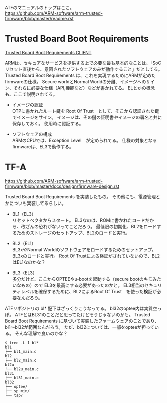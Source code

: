 ATFのマニュアルのトップはここ。  
https://github.com/ARM-software/arm-trusted-firmware/blob/master/readme.rst


# Trusted Board Boot Requirements
[Trusted Board Boot Requirements CLIENT](https://developer.arm.com/docs/den0006/latest/trusted-board-boot-requirements-client-tbbr-client-armv8-a)

ARMは、セキュアなサービスを提供する上で必要な最も基本的なことは、「SoCリセット直後から、意図されたソフトウェアのみが動作すること」だとしてる。
Trusted Board Boot Requirements は、これを実現するためにARMが定めたfirmwareの仕様。
Secure worldとNormal Worldの分離、イメージへのサイン、それらに必要な仕様（API,機能など）などが書かれてる。
ELとかの概念も、ここで説明されてる。

* イメージの認証  
OTPに書かれたルート鍵を Root Of Trust　として、そこから認証された鍵でイメージをサイン。
イメージは、その鍵の証明書やイメージの署名と共に保存しておく。
使用時に認証する。

* ソフトウェアの構成  
ARMのCPUでは、Exception Level　が定められてる。
仕様の対象となるfirmwareは、EL3で動作する。


# TF-A
https://github.com/ARM-software/arm-trusted-firmware/blob/master/docs/design/firmware-design.rst

Trusted Board Boot Requirements を実装したもの。
その他にも、電源管理とかについも実装してるらしい。

* BL1（EL3）  
リセットベクタからスタート。
EL3なのは、ROMに書かれたコードだから、改ざんの恐れがないってことだろう。
最低限の初期化、BL2をロードするためのストレージのセットアップ、BL2のロードと実行。

* BL2（EL1）  
BL3xやNormal Worldのソフトウェアをロードするためのセットアップ。
BL3xのロードと実行。
Root Of Trustによる検証がされていないので、BL2はEL1なのかな？

* BL3（EL3）  
多分だけど、ここからOPTEEやu-bootを起動する（secure bootのキモみたいなもの）ので
EL3を最高にする必要があったのかと。
EL3相当のセキュリティレベルを確保するために、BL2によるRoot Of Trust　を使った検証が必要なんだろう。

ATFリポジトリの bl* 配下はざっくりこうなってる。
bl32のoptee内は実質空っぽ。
ATFとはBL31のことだと思ってたけどそうじゃないのかも。
Trusted Board Boot Requirements に基づいて実装したファームウェアのことであり、bl1〜bl32が範囲なんだろう。
ただ、bl32については、一部をopteeが担っている。
そんな理解で良いのかな？

```
$ tree -L 1 bl*
bl1
├── bl1_main.c
bl2
├── bl2_main.c
bl2u
└── bl2u_main.c
bl31
├── bl31_main.c
bl32
├── optee/
├── sp_min/
└── tsp/
```


